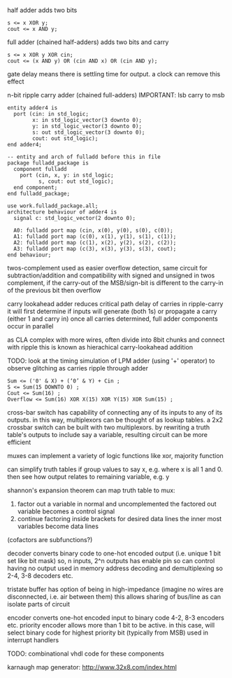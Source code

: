 <!-- SPDX-License-Identifier: zlib-acknowledgement -->
half adder adds two bits
```
s <= x XOR y;
cout <= x AND y;
```

full adder (chained half-adders) adds two bits and carry
```
s <= x XOR y XOR cin;
cout <= (x AND y) OR (cin AND x) OR (cin AND y);
```

gate delay means there is settling time for output.
a clock can remove this effect

n-bit ripple carry adder (chained full-adders) 
IMPORTANT: lsb carry to msb
```
entity adder4 is
  port (cin: in std_logic;
        x: in std_logic_vector(3 downto 0);
        y: in std_logic_vector(3 downto 0);
        s: out std_logic_vector(3 downto 0);
        cout: out std_logic);
end adder4;

-- entity and arch of fulladd before this in file
package fulladd_package is
  component fulladd
    port (cin, x, y: in std_logic;
          s, cout: out std_logic); 
  end component;
end fulladd_package;

use work.fulladd_package.all;
architecture behaviour of adder4 is
  signal c: std_logic_vector(2 downto 0);

  A0: fulladd port map (cin, x(0), y(0), s(0), c(0));
  A1: fulladd port map (c(0), x(1), y(1), s(1), c(1));
  A2: fulladd port map (c(1), x(2), y(2), s(2), c(2));
  A3: fulladd port map (c(3), x(3), y(3), s(3), cout);
end behaviour;
```

twos-complement used as easier overflow detection, 
same circuit for subtraction/addition and
compatibility with signed and unsigned
in twos complement, if the carry-out of the MSB/sign-bit is different
to the carry-in of the previous bit then overflow 

carry lookahead adder reduces critical path delay of carries in ripple-carry
it will first determine if inputs will generate (both 1s) or 
propagate a carry (either 1 and carry in)
once all carries determined, full adder components occur in parallel

as CLA complex with more wires, often divide into 8bit chunks and connect with ripple
this is known as hierachical carry-lookahead addition

TODO: look at the timing simulation of LPM adder (using '+' operator) 
to observe glitching as carries ripple through adder

```
Sum <= ('0' & X) + (‘0’ & Y) + Cin ;
S <= Sum(15 DOWNTO 0) ;
Cout <= Sum(16) ;
Overflow <= Sum(16) XOR X(15) XOR Y(15) XOR Sum(15) ;
```

cross-bar switch has capability of connecting any of its inputs to any
of its outputs.
in this way, multiplexors can be thought of as lookup tables.
a 2x2 crossbar switch can be built with two multiplexors.
by rewriting a truth table's outputs to include say a variable,
resulting circuit can be more efficient

muxes can implement a variety of logic functions like xor, majority function

can simplify truth tables if group values to say x, e.g. where x is all 1 and 0.
then see how output relates to remaining variable, e.g. y

shannon's expansion theorem can map truth table to mux:
  1. factor out a variable in normal and uncomplemented
     the factored out variable becomes a control signal
  2. continue factoring inside brackets for desired data lines
     the inner most variables become data lines

(cofactors are subfunctions?)


decoder converts binary code to one-hot encoded output (i.e. unique 1 bit set like bit mask)
so, n inputs, 2^n outputs
has enable pin so can control having no output
used in memory address decoding and demultiplexing
so 2-4, 3-8 decoders etc.

tristate buffer has option of being in high-impedance (imagine no wires are disconnected, i.e. air between them)
this allows sharing of bus/line as can isolate parts of circuit

encoder converts one-hot encoded input to binary code
4-2, 8-3 encoders etc.
priority encoder allows more than 1 bit to be active.
in this case, will select binary code for highest priority bit (typically from MSB)
used in interrupt handlers

TODO: combinational vhdl code for these components



karnaugh map generator:
http://www.32x8.com/index.html
